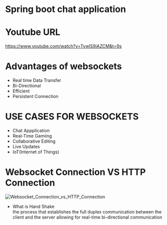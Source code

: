 # Spring boot chat application
# Youtube URL
https://www.youtube.com/watch?v=TywlS9iAZCM&t=9s
# Advantages of websockets
* Real time Data Transfer
* Bi-Directional
* Efficient
* Persistent Connection
# USE CASES FOR WEBSOCKETS
* Chat Appplication
* Real-Time Gamiing
* Collaborative Editing
* Live Updates
* IoT(Internet of Things)
# Websocket Connection VS HTTP Connection
![Websocket_Connection_vs_HTTP_Connection](https://github.com/user-attachments/assets/db48c9f7-425e-407b-b90a-2b74114986ad)
* What is Hand Shake<br>
  the process that establishes the full duplex communication between the client and the server allowing for real-time bi-directional communication
